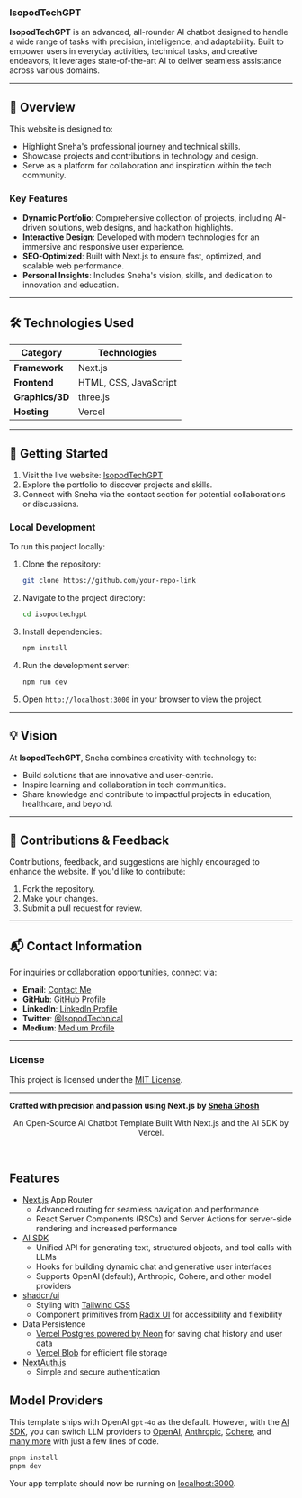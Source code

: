 ### IsopodTechGPT 

**IsopodTechGPT** is an advanced, all-rounder AI chatbot designed to handle a wide range of tasks with precision, intelligence, and adaptability. Built to empower users in everyday activities, technical tasks, and creative endeavors, it leverages state-of-the-art AI to deliver seamless assistance across various domains.  

---

## 📌 **Overview**  

This website is designed to:  
- Highlight Sneha's professional journey and technical skills.  
- Showcase projects and contributions in technology and design.  
- Serve as a platform for collaboration and inspiration within the tech community.  

### **Key Features**  

- **Dynamic Portfolio**: Comprehensive collection of projects, including AI-driven solutions, web designs, and hackathon highlights.  
- **Interactive Design**: Developed with modern technologies for an immersive and responsive user experience.  
- **SEO-Optimized**: Built with Next.js to ensure fast, optimized, and scalable web performance.  
- **Personal Insights**: Includes Sneha's vision, skills, and dedication to innovation and education.  

---

## 🛠 **Technologies Used**  

| **Category**    | **Technologies**       |  
|------------------|------------------------|  
| **Framework**    | Next.js               |  
| **Frontend**     | HTML, CSS, JavaScript |  
| **Graphics/3D**  | three.js              |  
| **Hosting**      | Vercel                |  

---

## 🚀 **Getting Started**  

1. Visit the live website: [IsopodTechGPT](https://chatgpt-8z57.onrender.com/)  
2. Explore the portfolio to discover projects and skills.  
3. Connect with Sneha via the contact section for potential collaborations or discussions.  

### **Local Development**  

To run this project locally:  
1. Clone the repository:  
   ```bash
   git clone https://github.com/your-repo-link
   ```  
2. Navigate to the project directory:  
   ```bash
   cd isopodtechgpt  
   ```  
3. Install dependencies:  
   ```bash
   npm install  
   ```  
4. Run the development server:  
   ```bash
   npm run dev  
   ```  
5. Open `http://localhost:3000` in your browser to view the project.  

---

## 💡 **Vision**  

At **IsopodTechGPT**, Sneha combines creativity with technology to:  
- Build solutions that are innovative and user-centric.  
- Inspire learning and collaboration in tech communities.  
- Share knowledge and contribute to impactful projects in education, healthcare, and beyond.  

---

## 🤝 **Contributions & Feedback**  

Contributions, feedback, and suggestions are highly encouraged to enhance the website. If you'd like to contribute:  
1. Fork the repository.  
2. Make your changes.  
3. Submit a pull request for review.  

---

## 📬 **Contact Information**  

For inquiries or collaboration opportunities, connect via: 
- **Email**: [Contact Me](mailto:miss.webdesigner0013@gmail.com)
- **GitHub**: [GitHub Profile](https://github.com/SnehaghoshBarsha444)
- **LinkedIn**: [LinkedIn Profile](https://www.linkedin.com/in/sneha-ghosh-technical-isopod075/)
- **Twitter**: [@IsopodTechnical](https://x.com/IsopodTechnical)  
- **Medium**: [Medium Profile](https://medium.com/@Technical_Isopod_075)

---

### **License**  

This project is licensed under the [MIT License](LICENSE).  

---

**Crafted with precision and passion using Next.js by [Sneha Ghosh](https://snehaghosh-technical-isopod-portfolio.vercel.app/)**

<p align="center">
  An Open-Source AI Chatbot Template Built With Next.js and the AI SDK by Vercel.
</p>
<br/>

## Features

- [Next.js](https://nextjs.org) App Router
  - Advanced routing for seamless navigation and performance
  - React Server Components (RSCs) and Server Actions for server-side rendering and increased performance
- [AI SDK](https://sdk.vercel.ai/docs)
  - Unified API for generating text, structured objects, and tool calls with LLMs
  - Hooks for building dynamic chat and generative user interfaces
  - Supports OpenAI (default), Anthropic, Cohere, and other model providers
- [shadcn/ui](https://ui.shadcn.com)
  - Styling with [Tailwind CSS](https://tailwindcss.com)
  - Component primitives from [Radix UI](https://radix-ui.com) for accessibility and flexibility
- Data Persistence
  - [Vercel Postgres powered by Neon](https://vercel.com/storage/postgres) for saving chat history and user data
  - [Vercel Blob](https://vercel.com/storage/blob) for efficient file storage
- [NextAuth.js](https://github.com/nextauthjs/next-auth)
  - Simple and secure authentication

## Model Providers

This template ships with OpenAI `gpt-4o` as the default. However, with the [AI SDK](https://sdk.vercel.ai/docs), you can switch LLM providers to [OpenAI](https://openai.com), [Anthropic](https://anthropic.com), [Cohere](https://cohere.com/), and [many more](https://sdk.vercel.ai/providers/ai-sdk-providers) with just a few lines of code.



```bash
pnpm install
pnpm dev
```

Your app template should now be running on [localhost:3000](http://localhost:3000/).
